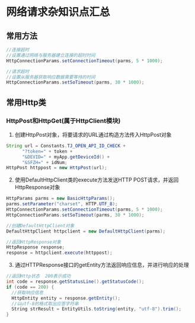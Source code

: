 # 网络请求杂知识点汇总

## 常用方法
```java
//连接超时
//设置通过网络与服务器建立连接的超时时间 
HttpConnectionParams.setConnectionTimeout(parms, 5 * 1000);
```
```java
//请求超时
//设置从服务器获取响应数据需要等待的时间
HttpConnectionParams.setSoTimeout(parms, 30 * 1000);
```

## 常用Http类
### HttpPost和HttpGet(属于HttpClient模块)
1. 创建HttpPost对象，将要请求的URL通过构造方法传入HttpPost对象
```java
String url = Constants.TJ_OPEN_API_ID_CHECK +
      "?token=" + token +
      "&DEVID=" + myApp.getDeviceId() +
      "&SFZH=" + idNum;
HttpPost httppost = new HttpPost(url);
```
2. 使用DefaultHttpClient类的execute方法发送HTTP POST请求，并返回HttpResponse对象
```java
HttpParams parms = new BasicHttpParams();
parms.setParameter("charset", HTTP.UTF_8);
HttpConnectionParams.setConnectionTimeout(parms, 5 * 1000);
HttpConnectionParams.setSoTimeout(parms, 30 * 1000);

//创建DefaultHttpClient对象
DefaultHttpClient httpclient = new DefaultHttpClient(parms);

//返回HttpResponse对象
HttpResponse response;
response = httpclient.execute(httppost);
```
3. 通过HTTPResponse接口的getEntity方法返回响应信息，并进行响应的处理
```java
//返回Http状态  200表示成功
int code = response.getStatusLine().getStatusCode();
if (code == 200) {
  //获取响应信息
  HttpEntity entity = response.getEntity();
  //以utf-8的格式取出应答字符串
  String strResult = EntityUtils.toString(entity, "utf-8").trim();
}
```
